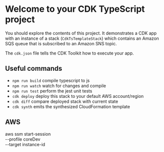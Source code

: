 # Welcome to your CDK TypeScript project

You should explore the contents of this project. It demonstrates a CDK app with an instance of a stack (`CdkTsTemplateStack`)
which contains an Amazon SQS queue that is subscribed to an Amazon SNS topic.

The `cdk.json` file tells the CDK Toolkit how to execute your app.

## Useful commands

* `npm run build`   compile typescript to js
* `npm run watch`   watch for changes and compile
* `npm run test`    perform the jest unit tests
* `cdk deploy`      deploy this stack to your default AWS account/region
* `cdk diff`        compare deployed stack with current state
* `cdk synth`       emits the synthesized CloudFormation template

## AWS

aws ssm start-session \
    --profile coreDev \
    --target instance-id
